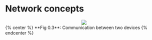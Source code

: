 # Network concepts

<div style="text-align:center">
<img src="https://www.lucidchart.com/publicSegments/view/2506a90f-7b1f-432a-ad76-808b82b4d1d1/image.png">
</div>
{% center %} **Fig 0.3**: Communication between two devices {% endcenter %}

